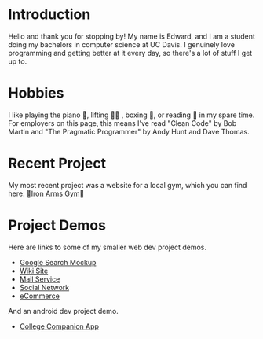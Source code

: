 # Introduction
Hello and thank you for stopping by! My name is Edward, and I am a student doing my bachelors in computer science at UC Davis. I genuinely love programming and getting better at it every day, so there's a lot of stuff I get up to.

# Hobbies
I like playing the piano 🎹, lifting 🏋️‍♂️ , boxing 🥊, or reading 📖 in my spare time. For employers on this page, this means I've read "Clean Code" by Bob Martin and "The Pragmatic Programmer" by Andy Hunt and Dave Thomas.

# Recent Project
My most recent project was a website for a local gym, which you can find here:  💪[Iron Arms Gym](https://www.ironarmsgym.com/)💪

# Project Demos
Here are links to some of my smaller web dev project demos.
- [Google Search Mockup](https://www.youtube.com/watch?v=S8hx2Vrcra4)
- [Wiki Site](https://www.youtube.com/watch?v=cGWEJcHwp7c)
- [Mail Service](https://www.youtube.com/watch?v=5ocfkS14erg)
- [Social Network](https://www.youtube.com/watch?v=2Khek1sbI-Y)
- [eCommerce](https://www.youtube.com/watch?v=sBTn0KrlYVQ)

And an android dev project demo.
- [College Companion App](https://www.youtube.com/watch?v=By6xliU4ovQ)

<!--
**edjohn/edjohn** is a ✨ _special_ ✨ repository because its `README.md` (this file) appears on your GitHub profile.

Here are some ideas to get you started:

- 🔭 I’m currently working on ...
- 🌱 I’m currently learning ...
- 👯 I’m looking to collaborate on ...
- 🤔 I’m looking for help with ...
- 💬 Ask me about ...
- 📫 How to reach me: ...
- 😄 Pronouns: ...
- ⚡ Fun fact: ...
-->
